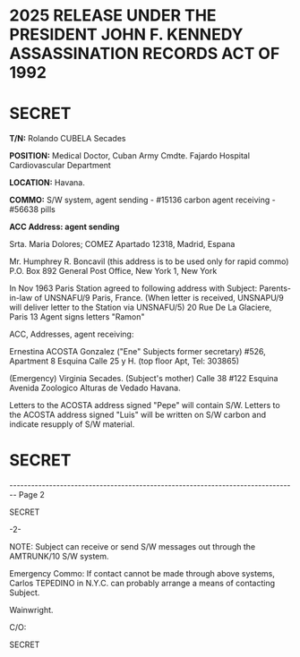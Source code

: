 # 2025 RELEASE UNDER THE PRESIDENT JOHN F. KENNEDY ASSASSINATION RECORDS ACT OF 1992

# SECRET

**T/N:** Rolando CUBELA Secades

**POSITION:** Medical Doctor, Cuban Army Cmdte. Fajardo Hospital Cardiovascular Department

**LOCATION:** Havana.

**COMMO:** S/W system, agent sending - #15136 carbon agent receiving - #56638 pills

**ACC Address: agent sending**

Srta. Maria Dolores; COMEZ
Apartado 12318, Madrid, Espana

Mr. Humphrey R. Boncavil (this address is to be used only for rapid commo)
P.O. Box 892
General Post Office,
New York 1, New York

In Nov 1963 Paris Station agreed to following address with Subject: Parents-in-law of UNSNAFU/9 Paris, France. (When letter is received, UNSNAPU/9 will deliver letter to the Station via UNSNAFU/5)
20 Rue De La Glaciere, Paris 13
Agent signs letters "Ramon"

ACC, Addresses, agent receiving:

Ernestina ACOSTA Gonzalez ("Ene" Subjects former secretary)
#526, Apartment 8
Esquina Calle 25 y H.
(top floor Apt, Tel: 303865)

(Emergency)
Virginia Secades. (Subject's mother)
Calle 38 #122
Esquina Avenida Zoologico
Alturas de Vedado
Havana.

Letters to the ACOSTA address signed "Pepe" will contain S/W. Letters to the ACOSTA address signed "Luis" will be written on S/W carbon and indicate resupply of S/W material.

# SECRET


-------------------------------------------------------------------------------- Page 2

SECRET

-2-

NOTE: Subject can receive or send S/W messages out through the AMTRUNK/10 S/W system.

Emergency Commo: If contact cannot be made through above systems, Carlos TEPEDINO in N.Y.C. can probably arrange a means of contacting Subject.

Wainwright.

C/O:

SECRET

